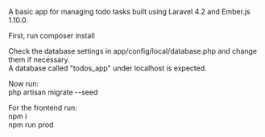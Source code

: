 A basic app for managing todo tasks built using Laravel 4.2 and Ember.js 1.10.0.

First, run composer install  

Check the database settings in app/config/local/database.php and change them if necessary.  
A database called "todos_app" under localhost is expected.    

Now run:  
php artisan migrate --seed

For the frontend run:  
npm i  
npm run prod